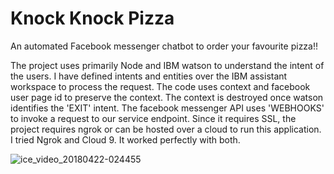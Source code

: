 # Knock Knock Pizza
An automated Facebook messenger chatbot to order your favourite pizza!!

The project uses primarily Node and IBM watson to understand the intent of the users.
I have defined intents and entities over the IBM assistant workspace to process the request.
The code uses context and facebook user page id to preserve the context. The context is destroyed once watson identifies the 'EXIT' intent.
The facebook messenger API uses 'WEBHOOKS' to invoke a request to our service endpoint. Since it requires SSL, the project requires ngrok
or can be hosted over a cloud to run this application. I tried Ngrok and Cloud 9. It worked perfectly with both.

![ice_video_20180422-024455](https://user-images.githubusercontent.com/32400289/39093647-a9e5ae9c-45d7-11e8-934f-601fd0f307c5.gif)
